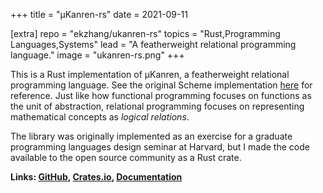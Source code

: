 +++
title = "µKanren-rs"
date = 2021-09-11

[extra]
repo = "ekzhang/ukanren-rs"
topics = "Rust,Programming Languages,Systems"
lead = "A featherweight relational programming language."
image = "ukanren-rs.png"
+++

This is a Rust implementation of µKanren, a featherweight relational programming
language. See the original Scheme implementation
[here](http://webyrd.net/scheme-2013/papers/HemannMuKanren2013.pdf) for
reference. Just like how functional programming focuses on functions as the unit
of abstraction, relational programming focuses on representing mathematical
concepts as _logical relations_.

The library was originally implemented as an exercise for a graduate programming
languages design seminar at Harvard, but I made the code available to the open
source community as a Rust crate.

**Links: [GitHub](https://github.com/ekzhang/ukanren-rs),
[Crates.io](https://crates.io/crates/ukanren),
[Documentation](https://docs.rs/ukanren)**
